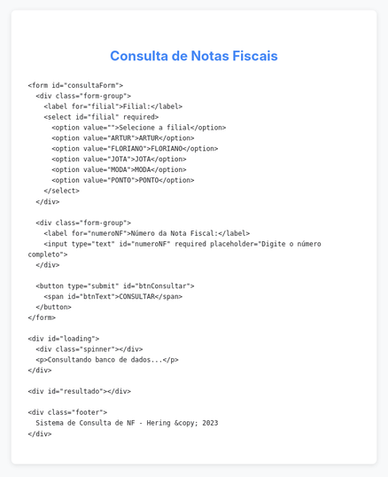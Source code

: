 <!DOCTYPE html>
<html>
<head>
  <base target="_top">
  <meta charset="UTF-8">
  <meta name="viewport" content="width=device-width, initial-scale=1.0">
  <title>Consulta de NF - Hering</title>
  <style>
    :root {
      --cor-primaria: #4285f4;
      --cor-sucesso: #34a853;
      --cor-erro: #ea4335;
      --cor-aviso: #fbbc05;
    }
    
    * {
      box-sizing: border-box;
      margin: 0;
      padding: 0;
      font-family: 'Roboto', Arial, sans-serif;
    }
    
    body {
      background-color: #f8f9fa;
      color: #202124;
      line-height: 1.6;
      padding: 20px;
      max-width: 100%;
    }
    
    .container {
      background: white;
      border-radius: 8px;
      box-shadow: 0 2px 10px rgba(0, 0, 0, 0.1);
      margin: 0 auto;
      max-width: 600px;
      overflow: hidden;
      padding: 30px;
    }
    
    h1 {
      color: var(--cor-primaria);
      font-size: 24px;
      margin-bottom: 25px;
      text-align: center;
    }
    
    .form-group {
      margin-bottom: 20px;
    }
    
    label {
      display: block;
      font-size: 14px;
      font-weight: 500;
      margin-bottom: 8px;
    }
    
    select, input {
      background-color: #f8f9fa;
      border: 1px solid #dadce0;
      border-radius: 4px;
      font-size: 16px;
      padding: 12px 15px;
      width: 100%;
      transition: border-color 0.3s;
    }
    
    select:focus, input:focus {
      border-color: var(--cor-primaria);
      outline: none;
    }
    
    button {
      background-color: var(--cor-primaria);
      border: none;
      border-radius: 4px;
      color: white;
      cursor: pointer;
      font-size: 16px;
      font-weight: 500;
      margin-top: 10px;
      padding: 14px;
      transition: background-color 0.3s;
      width: 100%;
    }
    
    button:hover {
      background-color: #3367d6;
    }
    
    button:disabled {
      background-color: #b8c2cc;
      cursor: not-allowed;
    }
    
    #loading {
      align-items: center;
      display: none;
      flex-direction: column;
      justify-content: center;
      margin: 20px 0;
      text-align: center;
    }
    
    .spinner {
      animation: spin 1s linear infinite;
      border: 3px solid rgba(0, 0, 0, 0.1);
      border-radius: 50%;
      border-top-color: var(--cor-primaria);
      height: 30px;
      margin-bottom: 10px;
      width: 30px;
    }
    
    @keyframes spin {
      to { transform: rotate(360deg); }
    }
    
    #resultado {
      border-left: 4px solid transparent;
      border-radius: 4px;
      display: none;
      margin-top: 25px;
      padding: 20px;
    }
    
    .success {
      background-color: #e8f8f5;
      border-left-color: var(--cor-sucesso);
    }
    
    .error {
      background-color: #fdedec;
      border-left-color: var(--cor-erro);
    }
    
    .warning {
      background-color: #fff8e6;
      border-left-color: var(--cor-aviso);
    }
    
    .result-title {
      font-size: 18px;
      margin-bottom: 15px;
    }
    
    .result-detail {
      margin-bottom: 8px;
    }
    
    .status {
      border-radius: 4px;
      display: inline-block;
      font-weight: 500;
      padding: 2px 8px;
    }
    
    .status-received {
      background-color: #c8e6c9;
      color: #388e3c;
    }
    
    .status-pending {
      background-color: #ffe0b2;
      color: #e65100;
    }
    
    .footer {
      color: #5f6368;
      font-size: 12px;
      margin-top: 30px;
      text-align: center;
    }
    
    @media (max-width: 480px) {
      .container {
        padding: 20px;
      }
      
      h1 {
        font-size: 20px;
      }
    }
  </style>
</head>
<body>
  <div class="container">
    <h1>Consulta de Notas Fiscais</h1>
    
    <form id="consultaForm">
      <div class="form-group">
        <label for="filial">Filial:</label>
        <select id="filial" required>
          <option value="">Selecione a filial</option>
          <option value="ARTUR">ARTUR</option>
          <option value="FLORIANO">FLORIANO</option>
          <option value="JOTA">JOTA</option>
          <option value="MODA">MODA</option>
          <option value="PONTO">PONTO</option>
        </select>
      </div>
      
      <div class="form-group">
        <label for="numeroNF">Número da Nota Fiscal:</label>
        <input type="text" id="numeroNF" required placeholder="Digite o número completo">
      </div>
      
      <button type="submit" id="btnConsultar">
        <span id="btnText">CONSULTAR</span>
      </button>
    </form>
    
    <div id="loading">
      <div class="spinner"></div>
      <p>Consultando banco de dados...</p>
    </div>
    
    <div id="resultado"></div>
    
    <div class="footer">
      Sistema de Consulta de NF - Hering &copy; 2023
    </div>
  </div>

  <script>
    // Verificação de ambiente
    if (typeof google === 'undefined') {
      document.getElementById('consultaForm').style.display = 'none';
      document.getElementById('resultado').innerHTML = `
        <div class="error">
          <h3 class="result-title">Erro de Carregamento</h3>
          <p>Esta página deve ser acessada através do link oficial do sistema.</p>
          <p><strong>Como resolver:</strong></p>
          <ol>
            <li>Acesse via URL do Google Apps Script (termina em /exec)</li>
            <li>Não abra o arquivo HTML diretamente no navegador</li>
            <li>Se você é o administrador, publique corretamente o aplicativo</li>
          </ol>
        </div>
      `;
      document.getElementById('resultado').style.display = 'block';
    } else {
      // Configuração quando tudo estiver OK
      document.addEventListener('DOMContentLoaded', function() {
        const form = document.getElementById('consultaForm');
        const btnConsultar = document.getElementById('btnConsultar');
        const btnText = document.getElementById('btnText');
        const loadingDiv = document.getElementById('loading');
        const resultadoDiv = document.getElementById('resultado');
        
        form.addEventListener('submit', function(e) {
          e.preventDefault();
          
          const filial = document.getElementById('filial').value;
          const numeroNF = document.getElementById('numeroNF').value.trim();
          
          // Validação básica
          if (!filial || !numeroNF) {
            resultadoDiv.innerHTML = `
              <div class="warning">
                <h3 class="result-title">Atenção</h3>
                <p>Preencha todos os campos corretamente.</p>
              </div>
            `;
            resultadoDiv.style.display = 'block';
            return;
          }
          
          // Mostra loading
          resultadoDiv.style.display = 'none';
          loadingDiv.style.display = 'flex';
          btnConsultar.disabled = true;
          btnText.textContent = 'PROCESSANDO...';
          
          // Chamada para o Google Script
          google.script.run
            .withSuccessHandler(function(res) {
              loadingDiv.style.display = 'none';
              btnConsultar.disabled = false;
              btnText.textContent = 'CONSULTAR';
              
              resultadoDiv.innerHTML = '';
              resultadoDiv.className = '';
              
              if (res.success) {
                if (res.encontrada) {
                  resultadoDiv.innerHTML = `
                    <h3 class="result-title">Nota Fiscal Encontrada</h3>
                    <p class="result-detail"><strong>Filial:</strong> ${res.dados.filial}</p>
                    <p class="result-detail"><strong>Número NF:</strong> ${res.dados.numeroNF}</p>
                    <p class="result-detail"><strong>Data Recebimento:</strong> ${res.dados.dataRecebimento || 'Não informada'}</p>
                    <p class="result-detail"><strong>Status:</strong> 
                      <span class="status ${res.dados.status === 'RECEBIDA' ? 'status-received' : 'status-pending'}">
                        ${res.dados.status}
                      </span>
                    </p>
                  `;
                  resultadoDiv.className = 'success';
                } else {
                  resultadoDiv.innerHTML = `
                    <h3 class="result-title">Nota Fiscal Não Encontrada</h3>
                    <p>A nota fiscal <strong>${numeroNF}</strong> não foi encontrada na filial <strong>${filial}</strong>.</p>
                    <p>Verifique o número ou consulte o departamento responsável.</p>
                  `;
                  resultadoDiv.className = 'warning';
                }
              } else {
                resultadoDiv.innerHTML = `
                  <h3 class="result-title">Erro no Sistema</h3>
                  <p>${res.message || 'Erro desconhecido'}</p>
                  <p>Tente novamente mais tarde.</p>
                `;
                resultadoDiv.className = 'error';
              }
              
              resultadoDiv.style.display = 'block';
            })
            .withFailureHandler(function(error) {
              loadingDiv.style.display = 'none';
              btnConsultar.disabled = false;
              btnText.textContent = 'CONSULTAR';
              
              resultadoDiv.innerHTML = `
                <h3 class="result-title">Erro de Comunicação</h3>
                <p>${error.message || 'Falha ao conectar com o servidor'}</p>
                <p>Por favor, tente novamente.</p>
              `;
              resultadoDiv.className = 'error';
              resultadoDiv.style.display = 'block';
              
              console.error("Erro detalhado:", error);
            })
            .consultarNF(filial, numeroNF);
        });
      });
    }
  </script>
</body>
</html>
